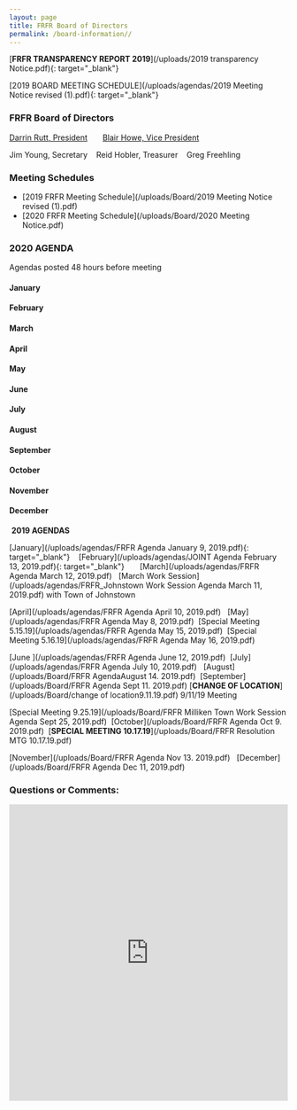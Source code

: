 ```yaml
---
layout: page
title: FRFR Board of Directors
permalink: /board-information//
---
```


[**FRFR&nbsp;****TRANSPARENCY REPORT 201****9**](/uploads/2019 transparency Notice.pdf){: target="_blank"}

[2019 BOARD MEETING SCHEDULE](/uploads/agendas/2019 Meeting Notice revised &#40;1&#41;.pdf){: target="_blank"}

### **FRFR Board of Directors**

[Darrin Rutt, President](mailto:drutt@frfr.co?subject=Website%20Inquiry)&nbsp; &nbsp; &nbsp; &nbsp;[Blair Howe, Vice President](mailto:bhowe@frfr.co?subject=Website%20Inquiry)

Jim Young, Secretary&nbsp; &nbsp; Reid Hobler, Treasurer&nbsp; &nbsp; Greg Freehling

### Meeting Schedules&nbsp;

* [2019 FRFR Meeting Schedule](/uploads/Board/2019 Meeting Notice revised &#40;1&#41;.pdf)
* [2020 FRFR Meeting Schedule](/uploads/Board/2020 Meeting Notice.pdf)

### 2020 AGENDA

Agendas posted 48 hours before meeting

#### January

#### February

#### March

#### April

#### May

#### June

#### July

#### August

#### September

#### October

#### November

#### December

&nbsp;**2019 AGENDAS**

[January](/uploads/agendas/FRFR Agenda January 9, 2019.pdf){: target="_blank"}&nbsp; &nbsp;&nbsp;[February](/uploads/agendas/JOINT Agenda February 13, 2019.pdf){: target="_blank"}&nbsp; &nbsp; &nbsp; &nbsp;[March](/uploads/agendas/FRFR Agenda March 12, 2019.pdf)&nbsp; &nbsp;[March Work Session](/uploads/agendas/FRFR_Johnstown Work Session Agenda March 11, 2019.pdf)&nbsp;with Town of Johnstown

[April](/uploads/agendas/FRFR Agenda April 10, 2019.pdf)&nbsp; &nbsp;[May](/uploads/agendas/FRFR Agenda May 8, 2019.pdf)&nbsp;&nbsp;[Special Meeting 5.15.19](/uploads/agendas/FRFR Agenda May 15, 2019.pdf)&nbsp;&nbsp;[Special Meeting 5.16.19](/uploads/agendas/FRFR Agenda May 16, 2019.pdf)

[June&nbsp;](/uploads/agendas/FRFR Agenda June 12, 2019.pdf)&nbsp;&nbsp;[July](/uploads/agendas/FRFR Agenda July 10, 2019.pdf)&nbsp; &nbsp;[August](/uploads/Board/FRFR AgendaAugust 14. 2019.pdf)&nbsp;&nbsp;[September](/uploads/Board/FRFR Agenda Sept 11. 2019.pdf)&nbsp;[**CHANGE OF LOCATION**](/uploads/Board/change of location9.11.19.pdf)&nbsp;9/11/19 Meeting

[Special Meeting 9.25.19](/uploads/Board/FRFR Milliken Town Work Session Agenda Sept 25, 2019.pdf)&nbsp;&nbsp;[October](/uploads/Board/FRFR Agenda Oct 9. 2019.pdf)&nbsp;&nbsp;[**SPECIAL MEETING 10.17.19**](/uploads/Board/FRFR Resolution MTG 10.17.19.pdf)

[November](/uploads/Board/FRFR Agenda Nov 13. 2019.pdf)&nbsp; &nbsp;[December](/uploads/Board/FRFR Agenda Dec 11, 2019.pdf)

### Questions or Comments:

<div id="wufoo-z6pl7to0reuswt"><iframe title="Embedded Wufoo Form" id="wufooFormz6pl7to0reuswt" class="wufoo-form-container" height="535" allowtransparency="true" frameborder="0" scrolling="no" style="width:100%;border:none" src="https://frfr.wufoo.com/embed/z6pl7to0reuswt/def/embedKey=z6pl7to0reuswt460381&amp;entsource=&amp;referrer=&amp;header=hide">Fill out my Wufoo form!</iframe></div>

<script type="text/javascript">
          var z6pl7to0reuswt;(function(d, t) {
                          var s = d.createElement(t), options = {
                          'userName':'frfr',
                          'formHash':'z6pl7to0reuswt',
                          'autoResize':true,
                          'height':'577',
                          'async':true,
                          'host':'wufoo.com',
                          'header':'hide',
                          'ssl':true};
                          s.src = ('https:' == d.location.protocol ? 'https://' : 'http://') + 'www.wufoo.com/scripts/embed/form.js';
                          s.onload = s.onreadystatechange = function() {
                          var rs = this.readyState; if (rs) if (rs != 'complete') if (rs != 'loaded') return;
                          try { z6pl7to0reuswt = new WufooForm();z6pl7to0reuswt.initialize(options);z6pl7to0reuswt.display(); } catch (e) {}};
                          var scr = d.getElementsByTagName(t)[0], par = scr.parentNode; par.insertBefore(s, scr);
                          })(document, 'script');
        </script>

## &nbsp;

<div class="clearfix stations" itemscope="">&nbsp;</div>

<div class="clearfix stations" itemscope="">&nbsp;</div>

## &nbsp;